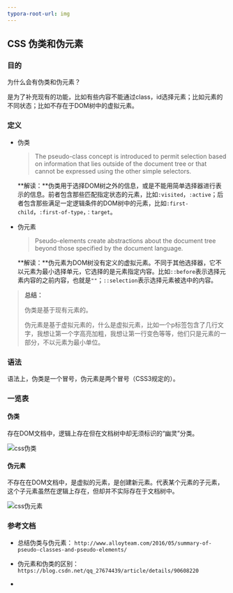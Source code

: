 ```yaml
---
typora-root-url: img
---
```


## CSS 伪类和伪元素

### 目的

为什么会有伪类和伪元素？

是为了补充现有的功能，比如有些内容不能通过class，id选择元素；比如元素的不同状态；比如不存在于DOM树中的虚拟元素。

### 定义

- 伪类

  > The pseudo-class concept is introduced to permit selection based on information that lies outside of the document tree or that cannot be expressed using the other simple selectors.

  **解读：**伪类用于选择DOM树之外的信息，或是不能用简单选择器进行表示的信息。前者包含那些匹配指定状态的元素，比如`:visited`，`:active`；后者包含那些满足一定逻辑条件的DOM树中的元素，比如`:first-child`，`:first-of-type`，`：target`。

- 伪元素

  > Pseudo-elements create abstractions about the document tree beyond those specified by the document language.

  **解读：**伪元素为DOM树没有定义的虚拟元素。不同于其他选择器，它不以元素为最小选择单元，它选择的是元素指定内容。比如`::before`表示选择元素内容的之前内容，也就是`""`；`::selection`表示选择元素被选中的内容。

> **总结：**
>
> 伪类是基于现有元素的。
>
> 伪元素是基于虚拟元素的，什么是虚拟元素，比如一个p标签包含了几行文字，我想让第一个字高亮加粗，我想让第一行变色等等，他们只是元素的一部分，不以元素为最小单位。



### 语法

语法上，伪类是一个冒号，伪元素是两个冒号（CSS3规定的）。



### 一览表

#### 伪类

存在DOM文档中，逻辑上存在但在文档树中却无须标识的“幽灵”分类。

![css伪类](/css伪类.png)



#### 伪元素

不存在在DOM文档中，是虚拟的元素，是创建新元素。代表某个元素的子元素，这个子元素虽然在逻辑上存在，但却并不实际存在于文档树中。

![css伪元素](/css伪元素.png)



### 参考文档

- 总结伪类与伪元素： `http://www.alloyteam.com/2016/05/summary-of-pseudo-classes-and-pseudo-elements/`
- 伪元素和伪类的区别：`https://blog.csdn.net/qq_27674439/article/details/90608220`

- 